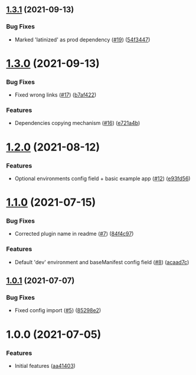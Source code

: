## [1.3.1](https://github.com/getndazn/kopytko-packager/compare/v1.3.0...v1.3.1) (2021-09-13)


### Bug Fixes

* Marked 'latinized' as prod dependency ([#19](https://github.com/getndazn/kopytko-packager/issues/19)) ([54f3447](https://github.com/getndazn/kopytko-packager/commit/54f3447097eba3415082a01910f5498cfb9399cd))

# [1.3.0](https://github.com/getndazn/kopytko-packager/compare/v1.2.0...v1.3.0) (2021-09-13)


### Bug Fixes

* Fixed wrong links ([#17](https://github.com/getndazn/kopytko-packager/issues/17)) ([b7af422](https://github.com/getndazn/kopytko-packager/commit/b7af42203f781c33f4a169cc82e4152c0ffe0c76))


### Features

* Dependencies copying mechanism ([#16](https://github.com/getndazn/kopytko-packager/issues/16)) ([e721a4b](https://github.com/getndazn/kopytko-packager/commit/e721a4b2a45f12643c10cf070519d9a116d1dee9))

# [1.2.0](https://github.com/getndazn/kopytko-packager/compare/v1.1.0...v1.2.0) (2021-08-12)


### Features

* Optional environments config field + basic example app ([#12](https://github.com/getndazn/kopytko-packager/issues/12)) ([e93fd56](https://github.com/getndazn/kopytko-packager/commit/e93fd5656601e510b8a7567c2b35d2f735cf264d))

# [1.1.0](https://github.com/getndazn/kopytko-packager/compare/v1.0.1...v1.1.0) (2021-07-15)


### Bug Fixes

* Corrected plugin name in readme ([#7](https://github.com/getndazn/kopytko-packager/issues/7)) ([84f4c97](https://github.com/getndazn/kopytko-packager/commit/84f4c974df86907b9ca0d29a48001384e74e8b64))


### Features

* Default 'dev' environment and baseManifest config field ([#8](https://github.com/getndazn/kopytko-packager/issues/8)) ([acaad7c](https://github.com/getndazn/kopytko-packager/commit/acaad7c0ea77d808af345941a6b0d20af0282758))

## [1.0.1](https://github.com/getndazn/kopytko-packager/compare/v1.0.0...v1.0.1) (2021-07-07)


### Bug Fixes

* Fixed config import ([#5](https://github.com/getndazn/kopytko-packager/issues/5)) ([85298e2](https://github.com/getndazn/kopytko-packager/commit/85298e2a38cec2dda701d1140fb132b1b02464d5))

# 1.0.0 (2021-07-05)


### Features

* Initial features ([aa41403](https://github.com/getndazn/kopytko-packager/commit/aa4140312d4e84a4227d9e8b47d8aab2855ab14e))
